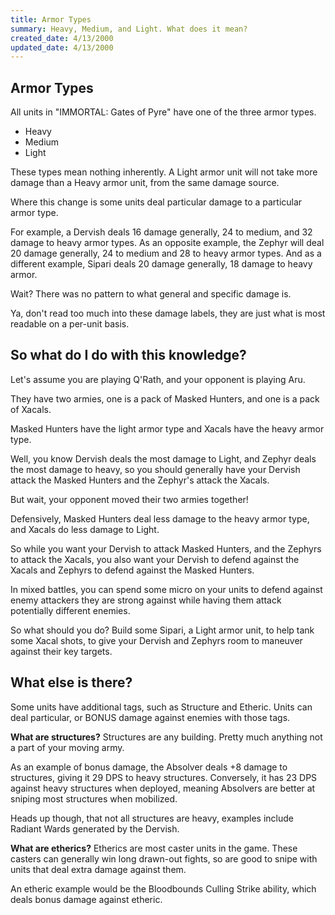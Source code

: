 ```yaml
---
title: Armor Types 
summary: Heavy, Medium, and Light. What does it mean? 
created_date: 4/13/2000 
updated_date: 4/13/2000
---
```


## Armor Types

All units in "IMMORTAL: Gates of Pyre" have one of the three armor types.

- Heavy
- Medium
- Light

These types mean nothing inherently. A Light armor unit will not take more damage than a Heavy armor unit, from the same
damage source.

Where this change is some units deal particular damage to a particular armor type.

For example, a Dervish deals 16 damage generally, 24 to medium, and 32 damage to heavy armor types. As an opposite
example, the Zephyr will deal 20 damage generally, 24 to medium and 28 to heavy armor types. And as a different example,
Sipari deals 20 damage generally, 18 damage to heavy armor.

Wait? There was no pattern to what general and specific damage is.

Ya, don't read too much into these damage labels, they are just what is most readable on a per-unit basis.

## So what do I do with this knowledge?

Let's assume you are playing Q'Rath, and your opponent is playing Aru.

They have two armies, one is a pack of Masked Hunters, and one is a pack of Xacals.

Masked Hunters have the light armor type and Xacals have the heavy armor type.

Well, you know Dervish deals the most damage to Light, and Zephyr deals the most damage to heavy, so you should
generally have your Dervish attack the Masked Hunters and the Zephyr's attack the Xacals.

But wait, your opponent moved their two armies together!

Defensively, Masked Hunters deal less damage to the heavy armor type, and Xacals do less damage to Light.

So while you want your Dervish to attack Masked Hunters, and the Zephyrs to attack the Xacals, you also want your
Dervish to defend against the Xacals and Zephyrs to defend against the Masked Hunters.

In mixed battles, you can spend some micro on your units to defend against enemy attackers they are strong against while
having them attack potentially different enemies.

So what should you do? Build some Sipari, a Light armor unit, to help tank some Xacal shots, to give your Dervish and
Zephyrs room to maneuver against their key targets.

## What else is there?

Some units have additional tags, such as Structure and Etheric. Units can deal particular, or BONUS damage against
enemies with those tags.

**What are structures?** Structures are any building. Pretty much anything not a part of your moving army.

As an example of bonus damage, the Absolver deals +8 damage to structures, giving it 29 DPS to heavy structures.
Conversely, it has 23 DPS against heavy structures when deployed, meaning Absolvers are better at sniping most
structures when mobilized.

Heads up though, that not all structures are heavy, examples include Radiant Wards generated by the Dervish.

**What are etherics?** Etherics are most caster units in the game. These casters can generally win long drawn-out
fights, so are good to snipe with units that deal extra damage against them.

An etheric example would be the Bloodbounds Culling Strike ability, which deals bonus damage against etheric.
